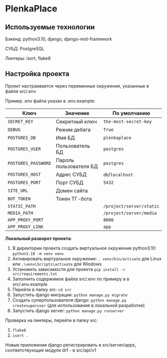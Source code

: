 # PlenkaPlace

## Используемые технологии

Бэкенд: python3.10, django, django-rest-framework

СУБД: PostgreSQL

Линтеры: isort, flake8

## Настройка проекта

Проект настраивается через переменные окружения, указанные в файле src/.env

Пример .env файла указан в .env.example:

| Ключ                | Значение               | По умолчанию             |
|---------------------|------------------------|--------------------------|
| `SECRET_KEY`        | Секретный ключ         | `the-most-secret-key`    |
| `DEBUG`             | Режим дебага           | `True`                   |
| `POSTGRES_DB`       | Имя БД                 | `plenkaplace`            |
| `POSTGRES_USER`     | Пользователь БД        | `postgres`               |
| `POSTGRES_PASSWORD` | Пароль пользователя БД | `postgres`               |
| `POSTGRES_HOST`     | Адрес СУБД             | `db`/`localhost`         |
| `POSTGRES_PORT`     | Порт СУБД              | `5432`                   |
| `SITE_URL`          | Домен сайта            |                          |
| `BOT_TOKEN`         | Токен ТГ-бота          |                          |
| `STATIC_PATH`       |                        | `/project/server/static` | 
| `MEDIA_PATH`        |                        | `/project/server/media`  | 
| `APP_PROXY_PORT`    |                        | `8000`                   | 
| `APP_PROXY_LINK`    |                        | `app`                    | 

**Локальный разворот проекта**:

1) В директории проекта создать виртуальное окружение python3.10:
   `python3.10 -m venv venv`
2) Активировать виртуальное окружение:
   `. venv/bin/activate` для Linux или `.\venv\Scripts\activate` для Windows
3) Установить зависимости для проекта `pip install -r src/requirements.txt`
4) Заполнить содержимое файла src/.env по примеру в в src/.env.example
5) Перейти в папку src: `cd src`
6) Запустить django миграции: `python manage.py migrate`
7) Создать суперпользователя django: `python manage.py createsuperuser` (для использования в локальной разработке)
8) Запустить django server: `python manage.py runserver`

Проверка на линтеры, перейти в папку src:

1) `flake8`
2) `isort .`

Новые приложения django регистрировать в src/server/apps, соответствующие модули drf - в src/api/v1
